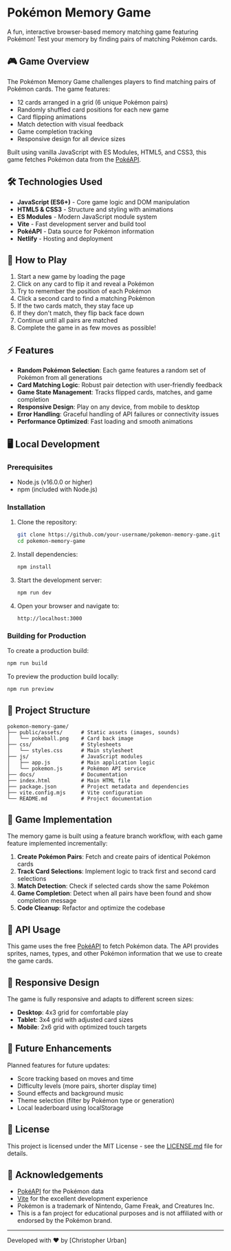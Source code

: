 # Pokémon Memory Game

A fun, interactive browser-based memory matching game featuring Pokémon! Test your memory by finding pairs of matching Pokémon cards.

<!-- ![Pokémon Memory Game](https://via.placeholder.com/800x400?text=Pokemon+Memory+Game) -->

## 🎮 Game Overview

The Pokémon Memory Game challenges players to find matching pairs of Pokémon cards. The game features:

- 12 cards arranged in a grid (6 unique Pokémon pairs)
- Randomly shuffled card positions for each new game
- Card flipping animations
- Match detection with visual feedback
- Game completion tracking
- Responsive design for all device sizes

Built using vanilla JavaScript with ES Modules, HTML5, and CSS3, this game fetches Pokémon data from the [PokéAPI](https://pokeapi.co/).

<!-- ## 🚀 Live Demo

Check out the live demo: [Pokémon Memory Game](https://your-pokemon-memory-game-url.netlify.app) -->

## 🛠️ Technologies Used

- **JavaScript (ES6+)** - Core game logic and DOM manipulation
- **HTML5 & CSS3** - Structure and styling with animations
- **ES Modules** - Modern JavaScript module system
- **Vite** - Fast development server and build tool
- **PokéAPI** - Data source for Pokémon information
- **Netlify** - Hosting and deployment

## 🎯 How to Play

1. Start a new game by loading the page
2. Click on any card to flip it and reveal a Pokémon
3. Try to remember the position of each Pokémon
4. Click a second card to find a matching Pokémon
5. If the two cards match, they stay face up
6. If they don't match, they flip back face down
7. Continue until all pairs are matched
8. Complete the game in as few moves as possible!

## ⚡ Features

- **Random Pokémon Selection**: Each game features a random set of Pokémon from all generations
- **Card Matching Logic**: Robust pair detection with user-friendly feedback
- **Game State Management**: Tracks flipped cards, matches, and game completion
- **Responsive Design**: Play on any device, from mobile to desktop
- **Error Handling**: Graceful handling of API failures or connectivity issues
- **Performance Optimized**: Fast loading and smooth animations

## 🖥️ Local Development

### Prerequisites

- Node.js (v16.0.0 or higher)
- npm (included with Node.js)

### Installation

1. Clone the repository:
   ```bash
   git clone https://github.com/your-username/pokemon-memory-game.git
   cd pokemon-memory-game
   ```

2. Install dependencies:
   ```bash
   npm install
   ```

3. Start the development server:
   ```bash
   npm run dev
   ```

4. Open your browser and navigate to:
   ```
   http://localhost:3000
   ```

### Building for Production

To create a production build:

```bash
npm run build
```

To preview the production build locally:

```bash
npm run preview
```

## 📁 Project Structure

```
pokemon-memory-game/
├── public/assets/      # Static assets (images, sounds)
│   └── pokeball.png    # Card back image
├── css/                # Stylesheets
│   └── styles.css      # Main stylesheet
├── js/                 # JavaScript modules
│   ├── app.js          # Main application logic
│   └── pokemon.js      # Pokémon API service
├── docs/               # Documentation
├── index.html          # Main HTML file
├── package.json        # Project metadata and dependencies
├── vite.config.mjs     # Vite configuration
└── README.md           # Project documentation
```

## 🧩 Game Implementation

The memory game is built using a feature branch workflow, with each game feature implemented incrementally:

1. **Create Pokémon Pairs**: Fetch and create pairs of identical Pokémon cards
2. **Track Card Selections**: Implement logic to track first and second card selections
3. **Match Detection**: Check if selected cards show the same Pokémon
4. **Game Completion**: Detect when all pairs have been found and show completion message
5. **Code Cleanup**: Refactor and optimize the codebase

## 🔄 API Usage

This game uses the free [PokéAPI](https://pokeapi.co/) to fetch Pokémon data. The API provides sprites, names, types, and other Pokémon information that we use to create the game cards.

## 📱 Responsive Design

The game is fully responsive and adapts to different screen sizes:
- **Desktop**: 4x3 grid for comfortable play
- **Tablet**: 3x4 grid with adjusted card sizes
- **Mobile**: 2x6 grid with optimized touch targets

## 🔮 Future Enhancements

Planned features for future updates:
- Score tracking based on moves and time
- Difficulty levels (more pairs, shorter display time)
- Sound effects and background music
- Theme selection (filter by Pokémon type or generation)
- Local leaderboard using localStorage

## 📄 License

This project is licensed under the MIT License - see the [LICENSE.md](LICENSE.md) file for details.

## 🙏 Acknowledgements

- [PokéAPI](https://pokeapi.co/) for the Pokémon data
- [Vite](https://vitejs.dev/) for the excellent development experience
- Pokémon is a trademark of Nintendo, Game Freak, and Creatures Inc.
- This is a fan project for educational purposes and is not affiliated with or endorsed by the Pokémon brand.

---

Developed with ❤️ by [Christopher Urban]
